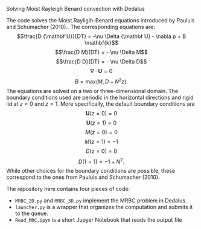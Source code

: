 Solving Moist Rayleigh Benard convection with Dedalus

The code solves the Moist Rayligih-Benard equations introduced by Pauluis and Schumacher (2010).. The corresponding equations are:
$$\frac{D {\mathbf U}}{DT} = -\nu \Delta {\mathbf U} - \nabla p + B \mathbf{k}$$
$$\frac{D M}{DT} = - \nu \Delta M$$
$$\frac{D D}{DT} = - \nu \Delta D$$
$$\nabla \cdot {\mathbf U} =0$$
$$B = \mathrm{max}(M,D-N^2z).$$
The equations are solved on a two or three-dimensional domain. The boundary conditions used are periodic in the horizontal directions and rigid lid at $z=0$ and $z=1$. More specifically, the default boundary conditions are
$$\mathbf{U}(z=0) =0 $$
$$\mathbf{U}(z=1) =0 $$
$$M(z=0) = 0$$
$$M(z=1) = -1$$
$$D(z=0) = 0 $$
$$D(1=1) = -1 + N^2.$$ 
While other choices for the boundary conditions are possible, these  correspond to the ones from  Pauluis and Schumacher (2010). 

The repository here contains four pieces of code:
- `MRBC_2D.py` and `MRBC_3D.py` implement the MRBC problem in Dedalus. 
- `launcher.py` is a wrapper that organizes the computation and submits it to the queue.
- `Read_MRC.ipyn` is a short Jupyer Notebook that reads the output file
